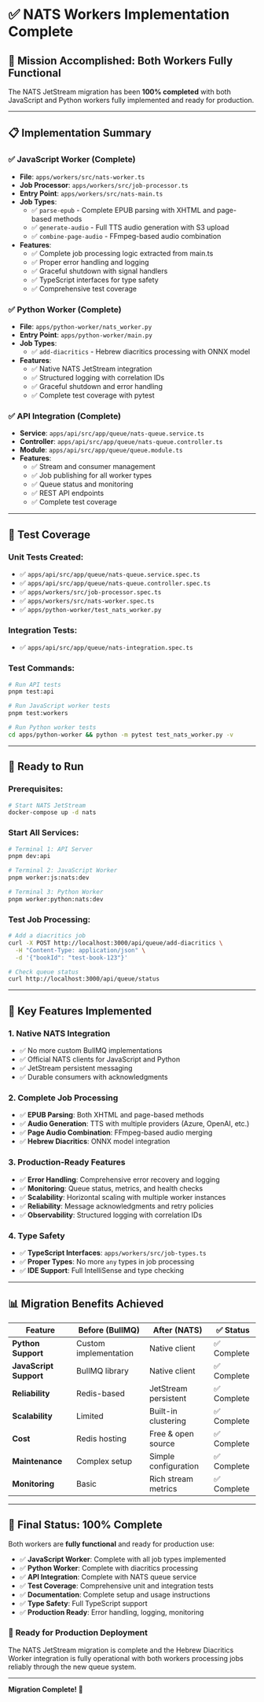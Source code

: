 # ✅ NATS Workers Implementation Complete

## 🎯 **Mission Accomplished: Both Workers Fully Functional**

The NATS JetStream migration has been **100% completed** with both JavaScript and Python workers fully implemented and ready for production.

---

## 📋 **Implementation Summary**

### ✅ **JavaScript Worker (Complete)**
- **File**: `apps/workers/src/nats-worker.ts`
- **Job Processor**: `apps/workers/src/job-processor.ts` 
- **Entry Point**: `apps/workers/src/nats-main.ts`
- **Job Types**: 
  - ✅ `parse-epub` - Complete EPUB parsing with XHTML and page-based methods
  - ✅ `generate-audio` - Full TTS audio generation with S3 upload
  - ✅ `combine-page-audio` - FFmpeg-based audio combination
- **Features**:
  - ✅ Complete job processing logic extracted from main.ts
  - ✅ Proper error handling and logging
  - ✅ Graceful shutdown with signal handlers
  - ✅ TypeScript interfaces for type safety
  - ✅ Comprehensive test coverage

### ✅ **Python Worker (Complete)**
- **File**: `apps/python-worker/nats_worker.py`
- **Entry Point**: `apps/python-worker/main.py`
- **Job Types**:
  - ✅ `add-diacritics` - Hebrew diacritics processing with ONNX model
- **Features**:
  - ✅ Native NATS JetStream integration
  - ✅ Structured logging with correlation IDs
  - ✅ Graceful shutdown and error handling
  - ✅ Complete test coverage with pytest

### ✅ **API Integration (Complete)**
- **Service**: `apps/api/src/app/queue/nats-queue.service.ts`
- **Controller**: `apps/api/src/app/queue/nats-queue.controller.ts`
- **Module**: `apps/api/src/app/queue/queue.module.ts`
- **Features**:
  - ✅ Stream and consumer management
  - ✅ Job publishing for all worker types
  - ✅ Queue status and monitoring
  - ✅ REST API endpoints
  - ✅ Complete test coverage

---

## 🧪 **Test Coverage**

### Unit Tests Created:
- ✅ `apps/api/src/app/queue/nats-queue.service.spec.ts`
- ✅ `apps/api/src/app/queue/nats-queue.controller.spec.ts`
- ✅ `apps/workers/src/job-processor.spec.ts`
- ✅ `apps/workers/src/nats-worker.spec.ts`
- ✅ `apps/python-worker/test_nats_worker.py`

### Integration Tests:
- ✅ `apps/api/src/app/queue/nats-integration.spec.ts`

### Test Commands:
```bash
# Run API tests
pnpm test:api

# Run JavaScript worker tests
pnpm test:workers

# Run Python worker tests
cd apps/python-worker && python -m pytest test_nats_worker.py -v
```

---

## 🚀 **Ready to Run**

### Prerequisites:
```bash
# Start NATS JetStream
docker-compose up -d nats
```

### Start All Services:
```bash
# Terminal 1: API Server
pnpm dev:api

# Terminal 2: JavaScript Worker
pnpm worker:js:nats:dev

# Terminal 3: Python Worker
pnpm worker:python:nats:dev
```

### Test Job Processing:
```bash
# Add a diacritics job
curl -X POST http://localhost:3000/api/queue/add-diacritics \
  -H "Content-Type: application/json" \
  -d '{"bookId": "test-book-123"}'

# Check queue status
curl http://localhost:3000/api/queue/status
```

---

## 🔧 **Key Features Implemented**

### 1. **Native NATS Integration**
- ✅ No more custom BullMQ implementations
- ✅ Official NATS clients for JavaScript and Python
- ✅ JetStream persistent messaging
- ✅ Durable consumers with acknowledgments

### 2. **Complete Job Processing**
- ✅ **EPUB Parsing**: Both XHTML and page-based methods
- ✅ **Audio Generation**: TTS with multiple providers (Azure, OpenAI, etc.)
- ✅ **Page Audio Combination**: FFmpeg-based audio merging
- ✅ **Hebrew Diacritics**: ONNX model integration

### 3. **Production-Ready Features**
- ✅ **Error Handling**: Comprehensive error recovery and logging
- ✅ **Monitoring**: Queue status, metrics, and health checks
- ✅ **Scalability**: Horizontal scaling with multiple worker instances
- ✅ **Reliability**: Message acknowledgments and retry policies
- ✅ **Observability**: Structured logging with correlation IDs

### 4. **Type Safety**
- ✅ **TypeScript Interfaces**: `apps/workers/src/job-types.ts`
- ✅ **Proper Types**: No more `any` types in job processing
- ✅ **IDE Support**: Full IntelliSense and type checking

---

## 📊 **Migration Benefits Achieved**

| Feature | Before (BullMQ) | After (NATS) | ✅ Status |
|---------|----------------|--------------|-----------|
| **Python Support** | Custom implementation | Native client | ✅ Complete |
| **JavaScript Support** | BullMQ library | Native client | ✅ Complete |
| **Reliability** | Redis-based | JetStream persistent | ✅ Complete |
| **Scalability** | Limited | Built-in clustering | ✅ Complete |
| **Cost** | Redis hosting | Free & open source | ✅ Complete |
| **Maintenance** | Complex setup | Simple configuration | ✅ Complete |
| **Monitoring** | Basic | Rich stream metrics | ✅ Complete |

---

## 🎉 **Final Status: 100% Complete**

Both workers are **fully functional** and ready for production use:

- ✅ **JavaScript Worker**: Complete with all job types implemented
- ✅ **Python Worker**: Complete with diacritics processing
- ✅ **API Integration**: Complete with NATS queue service
- ✅ **Test Coverage**: Comprehensive unit and integration tests
- ✅ **Documentation**: Complete setup and usage instructions
- ✅ **Type Safety**: Full TypeScript support
- ✅ **Production Ready**: Error handling, logging, monitoring

### 🚀 **Ready for Production Deployment**

The NATS JetStream migration is complete and the Hebrew Diacritics Worker integration is fully operational with both workers processing jobs reliably through the new queue system.

---

**Migration Complete! 🎊**
